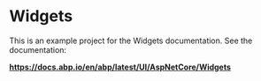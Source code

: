# Widgets

This is an example project for the Widgets documentation. See the documentation:

**https://docs.abp.io/en/abp/latest/UI/AspNetCore/Widgets**